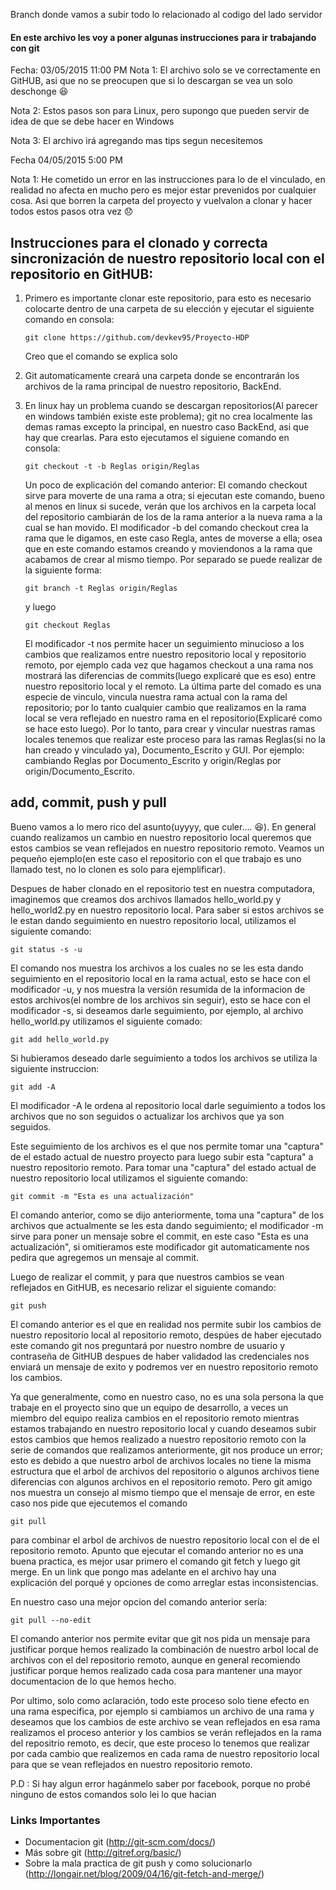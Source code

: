 Branch donde vamos a subir todo lo relacionado al codigo del lado servidor

#### En este archivo les voy a poner algunas instrucciones para ir trabajando con git

Fecha: 03/05/2015 11:00 PM
Nota 1: El archivo solo se ve correctamente en GitHUB, asi que no se preocupen que si lo descargan se vea un solo deschonge :laughing:

Nota 2: Estos pasos son para Linux, pero supongo que pueden servir de idea de que se debe hacer en Windows

Nota 3: El archivo irá agregando mas tips segun necesitemos

Fecha 04/05/2015 5:00 PM

Nota 1: He cometido un error en las instrucciones para lo de el vinculado, en realidad no afecta en mucho pero es mejor estar prevenidos por cualquier cosa. Asi que borren la carpeta del proyecto y vuelvalon a clonar y hacer todos estos pasos otra vez :disappointed: 

## Instrucciones para el clonado y correcta sincronización de nuestro repositorio local con el repositorio en GitHUB:

1. Primero es importante clonar este repositorio, para esto es necesario colocarte dentro de una carpeta de su elección y ejecutar el siguiente comando en consola:
	```console
	git clone https://github.com/devkev95/Proyecto-HDP
	```
	Creo que el comando se explica solo 

2. Git automaticamente creará una carpeta donde se encontrarán los archivos de la rama principal de nuestro repositorio, BackEnd.

3. En linux hay un problema cuando se descargan repositorios(Al parecer en windows también existe este problema); git no crea localmente las demas ramas excepto la principal, en nuestro caso BackEnd, asi que hay que crearlas. Para esto ejecutamos el siguiene comando en consola:
	```console
	git checkout -t -b Reglas origin/Reglas
	```
	Un poco de explicación del comando anterior:
	El comando  checkout sirve para moverte de una rama a otra; si ejecutan este comando, bueno al menos en linux si sucede, verán que los archivos en la carpeta local del repositorio cambiarán de los de la rama anterior a la nueva rama a la cual se han movido. El modificador -b del comando checkout crea la rama que le digamos, en este caso Regla, antes de moverse a ella; osea que en este comando estamos creando y moviendonos a la rama que acabamos de crear al mismo tiempo. Por separado se puede realizar de la siguiente forma: 
	```console  
	git branch -t Reglas origin/Reglas 
	``` 
	y luego

	```console  
	git checkout Reglas 
	``` 
	El modificador -t nos permite hacer un seguimiento minucioso a los cambios que realizamos entre nuestro repositorio local y repositorio remoto, por ejemplo cada vez que hagamos checkout a una rama nos mostrará las diferencias de commits(luego explicaré que es eso) entre nuestro repositorio local y el remoto. La última parte del comado es una especie de vinculo, vincula nuestra rama actual con la rama del repositorio; por lo tanto cualquier cambio que realizamos en la rama local se vera reflejado en nuestro rama en el repositorio(Explicaré como se hace esto luego). Por lo tanto, para crear y vincular nuestras ramas locales tenemos que realizar este proceso para las ramas Reglas(si no la han creado y vinculado ya), Documento_Escrito y GUI. Por ejemplo: cambiando Reglas por Documento_Escrito y origin/Reglas por origin/Documento_Escrito.

## add, commit, push y pull

Bueno vamos a lo mero rico del asunto(uyyyy, que culer.... :laughing:). En general cuando realizamos un cambio en nuestro repositorio local queremos que estos cambios se vean reflejados en nuestro repositorio remoto. Veamos un pequeño ejemplo(en este caso el repositorio con el que trabajo es uno llamado test, no lo clonen es solo para ejemplificar).

Despues de haber clonado en el repositorio test en nuestra computadora, imaginemos que creamos dos archivos llamados hello_world.py y hello_world2.py en nuestro repositorio local. Para saber si estos archivos se le estan dando seguimiento en nuestro repositorio local, utilizamos el siguiente comando:
```console  
git status -s -u
```
El comando nos muestra los archivos a los cuales no se les esta dando seguimiento en el repositorio local en la rama actual, esto se hace con el modificador -u, y nos muestra la versión resumida de la informacion de estos archivos(el nombre de los archivos sin seguir), esto se hace con el modificador -s, si deseamos darle seguimiento, por ejemplo, al archivo hello_world.py utilizamos el siguiente comado:
```console  
git add hello_world.py
```
Si hubieramos deseado darle seguimiento a todos los archivos se utiliza la siguiente instruccion:
```console  
git add -A
```
El modificador -A le ordena al repositorio local darle seguimiento a todos los archivos que no son seguidos o actualizar los archivos que ya son seguidos.

Este seguimiento de los archivos es el que nos permite tomar una "captura" de el estado actual de nuestro proyecto para luego subir esta "captura" a nuestro repositorio remoto. Para tomar una "captura" del estado actual de nuestro repositorio local utilizamos el siguiente comando:
```console  
git commit -m "Esta es una actualización"
``` 
El comando anterior, como se dijo anteriormente, toma una "captura" de los archivos que actualmente se les esta dando seguimiento; el modificador -m sirve para poner un mensaje sobre el commit, en este caso "Esta es una actualización", si omitieramos este modificador git automaticamente nos pedira que agregemos un mensaje al commit.

Luego de realizar el commit, y para que nuestros cambios se vean reflejados en GitHUB, es necesario relizar el siguiente comando:
```console  
git push
``` 
El comando anterior es el que en realidad nos permite subir los cambios de nuestro repositorio local al repositorio remoto, despúes de haber ejecutado este comando git nos preguntará por nuestro nombre de usuario y contraseña de GitHUB despues de haber validadod las credenciales nos enviará un mensaje de exito y podremos ver en nuestro repositorio remoto los cambios.

Ya que generalmente, como en nuestro caso, no es una sola persona la que trabaje en el proyecto sino que un equipo de desarrollo, a veces un miembro del equipo realiza cambios en el repositorio remoto mientras estamos trabajando en nuestro repositorio local y cuando deseamos subir estos cambios que hemos realizado a nuestro repositorio remoto con la serie de comandos que realizamos anteriormente, git nos produce un error; esto es debido a que nuestro arbol de archivos locales no tiene la misma estructura que el arbol de archivos del repositorio o algunos archivos tiene diferencias con algunos archivos en el repositorio remoto. Pero git amigo nos muestra un consejo al mismo tiempo que el mensaje de error, en este caso nos pide que ejecutemos el comando 
```console  
git pull
``` 
para combinar el arbol de archivos de nuestro repositorio local con el de el repositorio remoto. Apunto que ejecutar el comando anterior no es una buena practica, es mejor usar primero el comando git fetch y luego git merge. En un link que pongo mas adelante en el archivo hay una explicación del porqué y opciones de como arreglar estas inconsistencias.

En nuestro caso una mejor opcion del comando anterior sería:
```console  
git pull --no-edit
```   
El comando anterior nos permite evitar que git nos pida un mensaje para justificar porque hemos realizado la combinación de nuestro arbol local de archivos con el del repositorio remoto, aunque en general recomiendo justificar porque hemos realizado cada cosa para mantener una mayor documentacion de lo que hemos hecho.

Por ultimo, solo como aclaración, todo este proceso solo tiene efecto en una rama especifica, por ejemplo si cambiamos un archivo de una rama y deseamos que los cambios de este archivo se vean reflejados en esa rama realizamos el proceso anterior y los cambios se verán reflejados en la rama del repositrio remoto, es decir, que este proceso lo tenemos que realizar por cada cambio que realizemos en cada rama de nuestro repositorio local para que se vean reflejados en nuestro repositorio remoto. 

P.D : Si hay algun error hagánmelo saber por facebook, porque no probé ninguno de estos comandos solo lei lo que hacian

### Links Importantes
* Documentacion git (http://git-scm.com/docs/)
* Más sobre git (http://gitref.org/basic/)
* Sobre la mala practica de git push y como solucionarlo (http://longair.net/blog/2009/04/16/git-fetch-and-merge/)